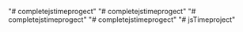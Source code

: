"# completejstimeprogect" 
"# completejstimeprogect" 
"# completejstimeprogect" 
"# completejstimeprogect" 
"# jsTimeproject" 
